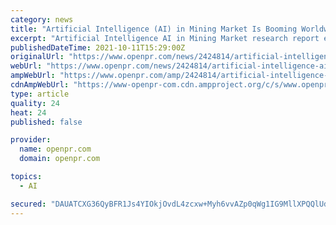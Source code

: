 ```yaml
---
category: news
title: "Artificial Intelligence (AI) in Mining Market Is Booming Worldwide: Rio Tinto, Infosys, Goldspot Discoveries Inc., Drone Deploy"
excerpt: "Artificial Intelligence AI in Mining Market research report endows with wide ranging statistical analysis of the market s continuous developments capacity production production value cost profit supply demand and import export Moreover businesses can apply the information included in this"
publishedDateTime: 2021-10-11T15:29:00Z
originalUrl: "https://www.openpr.com/news/2424814/artificial-intelligence-ai-in-mining-market-is-booming"
webUrl: "https://www.openpr.com/news/2424814/artificial-intelligence-ai-in-mining-market-is-booming"
ampWebUrl: "https://www.openpr.com/amp/2424814/artificial-intelligence-ai-in-mining-market-is-booming"
cdnAmpWebUrl: "https://www-openpr-com.cdn.ampproject.org/c/s/www.openpr.com/amp/2424814/artificial-intelligence-ai-in-mining-market-is-booming"
type: article
quality: 24
heat: 24
published: false

provider:
  name: openpr.com
  domain: openpr.com

topics:
  - AI

secured: "DAUATCXG36QyBFR1Js4YIOkjOvdL4zcxw+Myh6vvAZp0qWg1IG9MllXPQQlUdJ6o+zSV6sJD9yOv3X30BIIzMgNPRBmUBnubsEnK5rzIhLGqjW58TRbMhoncIsVMq97U4oLD9WbAu1hUs0FYTKsY9hstYgkPxrSUyHBjeNqH5HJ5neemf2LadUn/OMK28zlllaRKnPMumKrVVooy5YpaYfudpnevGoRvOrq1DMQC+qpFQKVSz41WVbawBtyEDf80WCCvXVQZ2R+dNjES9WmpJ79Ijc76+7KkijKoxZaRx+taMNMfhMR90fXISnbHjtipBeKiabYgOekvgwW0UsDzTZT+UzjzfG03bh2JZ8paIs0=;5Zz8udHuP7JcX4rT5zYB6g=="
---
```


